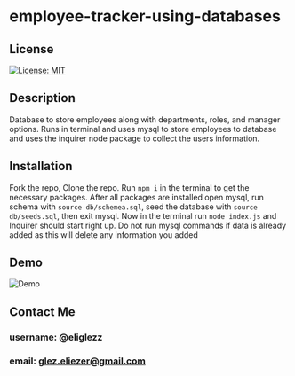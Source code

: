 # employee-tracker-using-databases
## License
[![License: MIT](https://img.shields.io/badge/License-MIT-yellow.svg)](https://opensource.org/licenses/MIT)<br>

## Description
Database to store employees along with departments, roles, and manager options. Runs in terminal and uses mysql to store employees to database and uses the inquirer node package to collect the users information.
## Installation
Fork the repo, Clone the repo. Run `npm i` in the terminal to get the necessary packages. After all packages are installed open mysql, run schema with `source db/schemea.sql`, seed the database with `source db/seeds.sql`, then exit mysql. Now in the terminal run `node index.js` and Inquirer should start right up. Do not run mysql commands if data is already added as this will delete any information you added<br>
## Demo
![Demo](https://user-images.githubusercontent.com/61998811/144948308-d116339d-a177-4923-a68f-69c54c98a9a0.gif)

## Contact Me <br>
### username: @eliglezz<br>
### email: glez.eliezer@gmail.com<br>
